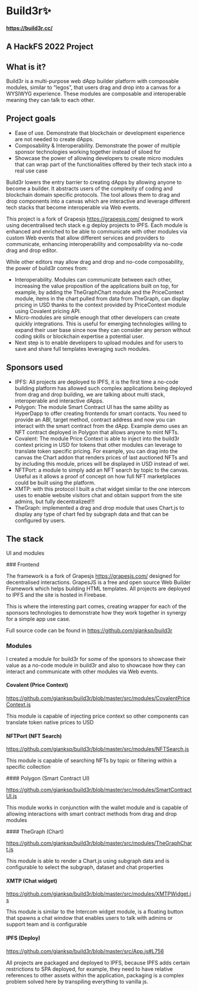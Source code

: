 # Build3r✨
#### https://build3r.cc/

## A HackFS 2022 Project

## What is it?

Build3r is a multi-purpose web dApp builder platform with composable modules, similar to “legos”, that users drag and drop into a canvas for a  WYSIWYG experience. These modules are composable and interoperable meaning they can talk to each other.

## Project goals

- Ease of use. Demonstrate that blockchain or development experience are not needed to create dApps.
- Composability & Interoperability. Demonstrate the power of multiple sponsor technologies working together instead of siloed for
- Showcase the power of allowing developers to create micro modules that can wrap part of the functionalities offered by their tech stack into a real use case

Build3r lowers the entry barrier to creating dApps by allowing anyone to become a builder. It abstracts users of the complexity of coding and blockchain domain specific protocols. The tool allows them to drag and drop components into a canvas which are interactive and leverage different tech stacks that become interoperable via Web events.

This project is a fork of Grapesjs https://grapesjs.com/ designed to work using decentralised tech stack e.g deploy projects to IPFS. Each module is enhanced and enriched to be able to communicate with other modules via custom Web events that allow different services and providers to communicate, enhancing interoperability and composability via no-code drag and drop editor.

While other editors may allow drag and drop and no-code composability, the power of build3r comes from:

- Interoperability. Modules can communicate between each other, increasing the value proposition of the applications built on top, for example, by adding the TheGraphChart module and the PriceContext module, items in the chart pulled from data from TheGraph, can display pricing in USD thanks to the context provided by PriceContext module using Covalent pricing API.
- Micro-modules are simple enough that other developers can create quickly integrations. This is useful for emerging technologies willing to expand their user base since now they can consider any person without coding skills or blockchain expertise a potential user.
- Next step is to enable developers to upload modules and for users to save and share full templates leveraging such modules.


## Sponsors used


- IPFS: All projects are deployed to IPFS, it is the first time a no-code building platform has allowed such complex applications being deployed from drag and drop building, we are talking about multi stack, interoperable and interactive dApps.
- Polygon: The module Smart Contract UI has the same ability as HyperDapp to offer creating frontends for smart contacts. You need to provide an ABI, target method, contract address and now you can interact with the smart contract from the dApp. Example demo uses an NFT contract deployed in Polygon that allows anyone to mint NFTs.
- Covalent: The module Price Context is able to inject into the build3r context pricing in USD for tokens that other modules can leverage to translate token specific pricing. For example, you can drag into the canvas the Chart addon that renders prices of last auctioned NFTs and by including this module, prices will be displayed in USD instead of wei.
- NFTPort: a module to simply add an NFT search by topic to the canvas. Useful as it allows a proof of concept on how full NFT marketplaces could be built using the platform.
- XMTP: with this protocol I built a chat widget similar to the one intercom uses to enable website visitors chat and obtain support from the site admins, but fully decentralized!!!
- TheGraph: implemented a drag and drop module that uses Chart.js to display any type of chart fed by subgraph data and that can be configured by users.

## The stack

UI and modules

### Frontend

The framework is a fork of Grapesjs https://grapesjs.com/ designed for decentralised interactions. GrapesJS is a free and open source Web Builder Framework which helps building HTML templates. All projects are deployed to IPFS and the site is hosted in Firebase.

This is where the interesting part comes, creating wrapper for each of the sponsors technologies to demonstrate how they work together in synergy for a simple app use case.

Full source code can be found in https://github.com/gianksp/build3r

### Modules

I created a module for build3r for some of the sponsors to showcase their value as a no-code module in build3r and also to showcase how they can interact and communicate with other modules via Web events.

#### Covalent (Price Context)

https://github.com/gianksp/build3r/blob/master/src/modules/CovalentPriceContext.js

This module is capable of injecting price context so other components can translate token native prices to USD

#### NFTPort (NFT Search)

https://github.com/gianksp/build3r/blob/master/src/modules/NFTSearch.js

This module is capable of searching NFTs by topic or filtering within a specific collection

#### Polygon (Smart Contract UI)

https://github.com/gianksp/build3r/blob/master/src/modules/SmartContractUI.js

This module works in conjunction with the wallet module and is capable of allowing interactions with smart contract
methods from drag and drop modules

#### TheGraph (Chart)

https://github.com/gianksp/build3r/blob/master/src/modules/TheGraphChart.js

This module is able to render a Chart.js using subgraph data and is configurable to select the subgraph, dataset and chat properties

#### XMTP (Chat widget)

https://github.com/gianksp/build3r/blob/master/src/modules/XMTPWidget.js

This module is similar to the Intercom widget module, is a floating button that spawns a chat window that enables users to talk
with admins or support team and is configurable

#### IPFS (Deploy)

https://github.com/gianksp/build3r/blob/master/src/App.js#L756

All projects are packaged and deployed to IPFS, because IPFS adds certain restrictions to SPA deployed, for example, they need to have relative references to other assets within the application, packaging is a complex problem solved here by transpiling everything to vanilla js.